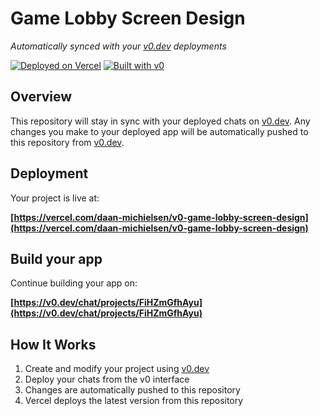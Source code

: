 # Game Lobby Screen Design

*Automatically synced with your [v0.dev](https://v0.dev) deployments*

[![Deployed on Vercel](https://img.shields.io/badge/Deployed%20on-Vercel-black?style=for-the-badge&logo=vercel)](https://vercel.com/daan-michielsen/v0-game-lobby-screen-design)
[![Built with v0](https://img.shields.io/badge/Built%20with-v0.dev-black?style=for-the-badge)](https://v0.dev/chat/projects/FiHZmGfhAyu)

## Overview

This repository will stay in sync with your deployed chats on [v0.dev](https://v0.dev).
Any changes you make to your deployed app will be automatically pushed to this repository from [v0.dev](https://v0.dev).

## Deployment

Your project is live at:

**[https://vercel.com/daan-michielsen/v0-game-lobby-screen-design](https://vercel.com/daan-michielsen/v0-game-lobby-screen-design)**

## Build your app

Continue building your app on:

**[https://v0.dev/chat/projects/FiHZmGfhAyu](https://v0.dev/chat/projects/FiHZmGfhAyu)**

## How It Works

1. Create and modify your project using [v0.dev](https://v0.dev)
2. Deploy your chats from the v0 interface
3. Changes are automatically pushed to this repository
4. Vercel deploys the latest version from this repository